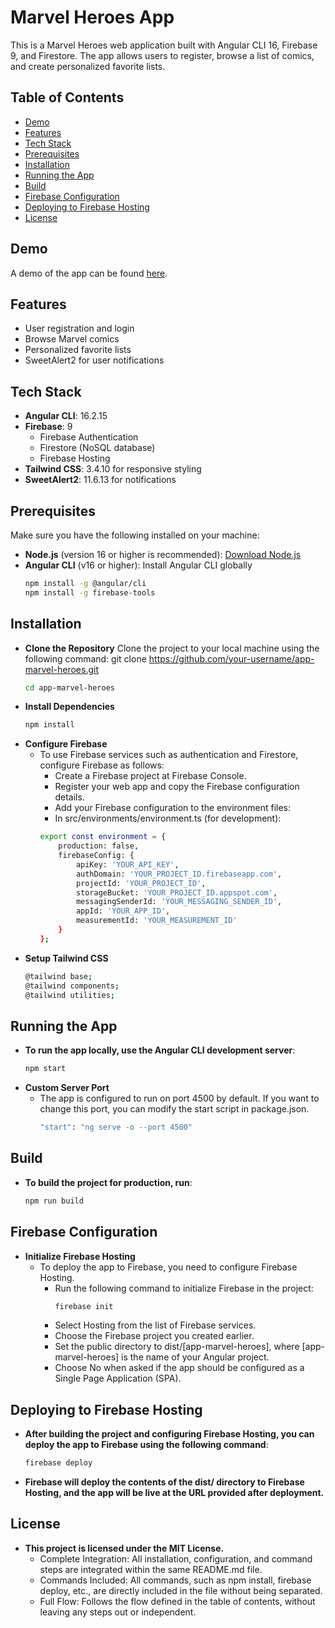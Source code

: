 # Marvel Heroes App

This is a Marvel Heroes web application built with Angular CLI 16, Firebase 9, and Firestore. The app allows users to register, browse a list of comics, and create personalized favorite lists.

## Table of Contents

- [Demo](#demo)
- [Features](#features)
- [Tech Stack](#tech-stack)
- [Prerequisites](#prerequisites)
- [Installation](#installation)
- [Running the App](#running-the-app)
- [Build](#build)
- [Firebase Configuration](#firebase-configuration)
- [Deploying to Firebase Hosting](#deploying-to-firebase-hosting)
- [License](#license)

## Demo

A demo of the app can be found [here](#https://app-marvel-heroes.web.app).

## Features

- User registration and login
- Browse Marvel comics
- Personalized favorite lists
- SweetAlert2 for user notifications

## Tech Stack

- **Angular CLI**: 16.2.15
- **Firebase**: 9
  - Firebase Authentication
  - Firestore (NoSQL database)
  - Firebase Hosting
- **Tailwind CSS**: 3.4.10 for responsive styling
- **SweetAlert2**: 11.6.13 for notifications

## Prerequisites

Make sure you have the following installed on your machine:

- **Node.js** (version 16 or higher is recommended): [Download Node.js](https://nodejs.org/)
- **Angular CLI** (v16 or higher): Install Angular CLI globally
  ```bash
  npm install -g @angular/cli
  npm install -g firebase-tools

## Installation
- **Clone the Repository**
    Clone the project to your local machine using the following command:
    git clone https://github.com/your-username/app-marvel-heroes.git
    ```bash
    cd app-marvel-heroes
- **Install Dependencies**
    ```bash
    npm install
- **Configure Firebase**
    - To use Firebase services such as authentication and Firestore, configure Firebase as follows:
       - Create a Firebase project at Firebase Console.
       - Register your web app and copy the Firebase configuration details.
       - Add your Firebase configuration to the environment files:
       - In src/environments/environment.ts (for development):
        ```bash
        export const environment = {
            production: false,
            firebaseConfig: {
                apiKey: 'YOUR_API_KEY',
                authDomain: 'YOUR_PROJECT_ID.firebaseapp.com',
                projectId: 'YOUR_PROJECT_ID',
                storageBucket: 'YOUR_PROJECT_ID.appspot.com',
                messagingSenderId: 'YOUR_MESSAGING_SENDER_ID',
                appId: 'YOUR_APP_ID',
                measurementId: 'YOUR_MEASUREMENT_ID'
            }
        };
- **Setup Tailwind CSS**
    ```bash
    @tailwind base;
    @tailwind components;
    @tailwind utilities;

## Running the App
- **To run the app locally, use the Angular CLI development server**:
    ```bash
    npm start

- **Custom Server Port**
    - The app is configured to run on port 4500 by default. If you want to change this port, you can modify the start script in package.json.
        ```bash
        "start": "ng serve -o --port 4500"

## Build
- **To build the project for production, run**:
    ```bash
    npm run build

## Firebase Configuration
- **Initialize Firebase Hosting**
    - To deploy the app to Firebase, you need to configure Firebase Hosting.
        - Run the following command to initialize Firebase in the project:
            ```bash
            firebase init
        - Select Hosting from the list of Firebase services.
        - Choose the Firebase project you created earlier.
        - Set the public directory to dist/[app-marvel-heroes], where [app-marvel-heroes] is the name of your Angular project.
        - Choose No when asked if the app should be configured as a Single Page Application (SPA).

## Deploying to Firebase Hosting
- **After building the project and configuring Firebase Hosting, you can deploy the app to Firebase using the following command**:
    ```bash
    firebase deploy
- **Firebase will deploy the contents of the dist/ directory to Firebase Hosting, and the app will be live at the URL provided after deployment.**

## License
- **This project is licensed under the MIT License.**
    - Complete Integration: All installation, configuration, and command steps are integrated within the same README.md file.
    - Commands Included: All commands, such as npm install, firebase deploy, etc., are directly included in the file without being separated.
    - Full Flow: Follows the flow defined in the table of contents, without leaving any steps out or independent.
